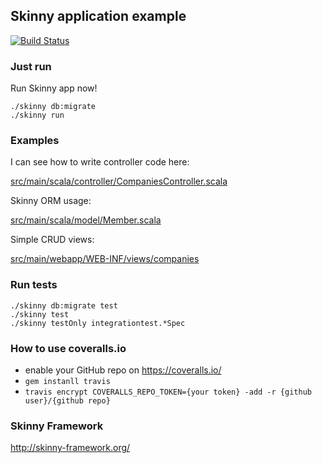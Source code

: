 ## Skinny application example

[![Build Status](https://travis-ci.org/skinny-framework/skinny-framework-example.svg?branch=master)](https://travis-ci.org/skinny-framework/skinny-framework-example)

### Just run

Run Skinny app now!

    ./skinny db:migrate
    ./skinny run

### Examples

I can see how to write controller code here:

[src/main/scala/controller/CompaniesController.scala](https://github.com/skinny-framework/skinny-framework-example/blob/master/src/main/scala/controller/CompaniesController.scala)

Skinny ORM usage:

[src/main/scala/model/Member.scala](https://github.com/skinny-framework/skinny-framework-example/blob/master/src/main/scala/model/Member.scala)

Simple CRUD views:

[src/main/webapp/WEB-INF/views/companies](https://github.com/skinny-framework/skinny-framework-example/tree/master/src/main/webapp/WEB-INF/views/companies)

### Run tests

    ./skinny db:migrate test
    ./skinny test
    ./skinny testOnly integrationtest.*Spec

### How to use coveralls.io

- enable your GitHub repo on https://coveralls.io/
- `gem instanll travis`
- `travis encrypt COVERALLS_REPO_TOKEN={your token} -add -r {github user}/{github repo}`

### Skinny Framework

http://skinny-framework.org/

